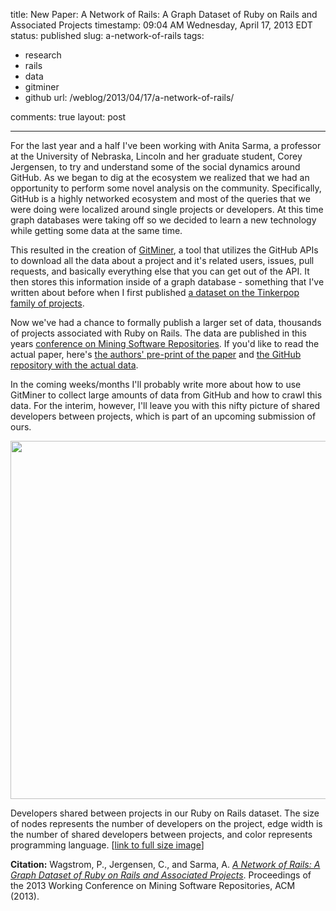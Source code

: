 title: New Paper&#x3a; A Network of Rails&#x3a; A Graph Dataset of Ruby on Rails and
  Associated Projects
timestamp: 09:04 AM Wednesday, April 17, 2013 EDT
status: published
slug: a-network-of-rails
tags:
- research
- rails
- data
- gitminer
- github
url: /weblog/2013/04/17/a-network-of-rails/

comments: true
layout: post

---

For the last year and a half I've been working with Anita Sarma, a professor at the University of Nebraska, Lincoln and her graduate student, Corey Jergensen, to try and understand some of the social dynamics around GitHub. As we began to dig at the ecosystem we realized that we had an opportunity to perform some novel analysis on the community. Specifically, GitHub is a highly networked ecosystem and most of the queries that we were doing were localized around single projects or developers. At this time graph databases were taking off so we decided to learn a new technology while getting some data at the same time.

This resulted in the creation of [GitMiner][GitMiner], a tool that utilizes the GitHub APIs to download all the data about a project and it's related users, issues, pull requests, and basically everything else that you can get out of the API. It then stores this information inside of a graph database - something that I've written about before when I first published [a dataset on the Tinkerpop family of projects][tinkerpop-data].

Now we've had a chance to formally publish a larger set of data, thousands of projects associated with Ruby on Rails. The data are published in this years [conference on Mining Software Repositories][msr2013]. If you'd like to read the actual paper, here's [the authors' pre-print of the paper][msr2013preprint] and [the GitHub repository with the actual data][rails-ghrepo].

In the coming weeks/months I'll probably write more about how to use GitMiner to collect large amounts of data from GitHub and how to crawl this data. For the interim, however, I'll leave you with this nifty picture of shared developers between projects, which is part of an upcoming submission of ours.

<div class="image caption center">
	<a href="/weblog/media/2013/04/rails-network.png"><img src="/weblog/media/2013/04/rails-network-thumb.png" width="800" height="573"></a>
	<p>Developers shared between projects in our Ruby on Rails dataset. The size of nodes represents the number of developers on the project, edge width is the number of shared developers between projects, and color represents programming language. [<a href="/weblog/media/2013/04/rails-network.png">link to full size image</a>]</p>
</div>

**Citation:** Wagstrom, P., Jergensen, C., and Sarma, A. *[A Network of Rails: A Graph Dataset of Ruby on Rails and Associated Projects][msr2013preprint]*. Proceedings of the 2013 Working Conference on Mining Software Repositories, ACM (2013).


[GitMiner]: https://github.com/pridkett/gitminer
[tinkerpop-data]: /weblog/2012/05/13/mining-github-followers-in-tinkerpop/
[msr2013]: http://2013.msrconf.org/
[msr2013preprint]: http://academic.patrick.wagstrom.net/publications/Wagstrom_2013_ANetworkOfRails.pdf?attredirects=0
[rails-ghrepo]: https://github.com/pridkett/gitminer-data-rails